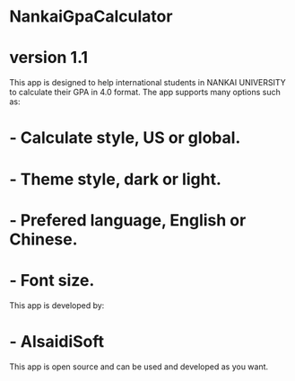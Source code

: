# NankaiGpaCalculator
# version 1.1
This app is designed to help international students in NANKAI UNIVERSITY to calculate their GPA in 4.0 format.
The app supports many options such as:
# - Calculate style, US or global.
# - Theme style, dark or light.
# - Prefered language, English or Chinese.
# - Font size.
 This app is developed by:
# - AlsaidiSoft
 This app is open source and can be used and developed as you want. 
